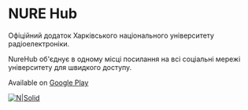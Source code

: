 # NURE Hub
Офіційний додаток Харківського національного університету радіоелектроніки. 

NureHub об'єднує в одному місці посилання на всі соціальні мережі університету для швидкого доступу.

Available on [Google Play](https://play.google.com/store/apps/details?id=com.nure.hub&hl=en_US&gl=US)

[![N|Solid]( https://play-lh.googleusercontent.com/swMTJNqWkUzCLPZnXlQsf1EX3rH09Z54jD4MlW4OC65m-XU0P_Gvz3LnvdkbYT27makz=w2560-h1442-rw )](https://play.google.com/store/apps/details?id=com.nure.hub&hl=en_US&gl=US)
